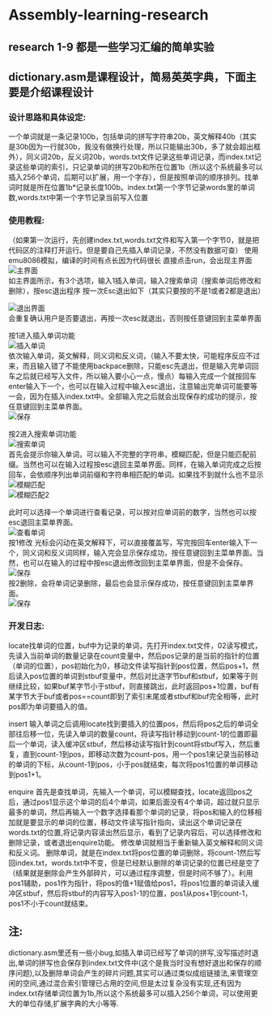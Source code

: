 # Assembly-learning-research

## research 1-9 都是一些学习汇编的简单实验

## dictionary.asm是课程设计，简易英英字典，下面主要是介绍课程设计

### 设计思路和具体设定:
一个单词就是一条记录100b，包括单词的拼写字符串20b，英文解释40b（其实是30b因为一行就30b，我没有做换行处理，所以只能输出30b，多了就会超出框外），同义词20b，反义词20b，words.txt文件记录这些单词记录，而index.txt记录这些单词的索引，只记录单词的拼写20b和所在位置1b（所以这个系统最多可以插入256个单词，后期可以扩展，用一个字存），但是按照单词的顺序排列。找单词时就是所在位置1b*记录长度100b。index.txt第一个字节记录words里的单词数,words.txt中第一个字节记录当前写入位置

### 使用教程:

（如果第一次运行，先创建index.txt,words.txt文件和写入第一个字节0，就是把代码区的注释打开运行。但是要自己先插入单词记录，不然没有数据可查）
使用emu8086模拟，编译的时间有点长因为代码很长
直接点击run，会出现主界面  
![主界面](assets/img/主界面.png "主界面")  
如主界面所示，有3个选项，输入1插入单词，输入2搜索单词（搜索单词后修改和删除），按esc退出程序
按一次Esc退出如下（其实只要按的不是1或者2都是退出）  

![退出界面](assets/img/退出界面.png "退出界面")  
会重复确认用户是否要退出，再按一次esc就退出，否则按任意键回到主菜单界面

按1进入插入单词功能  
![插入单词](assets/img/插入单词.png "插入单词")  
依次输入单词，英文解释，同义词和反义词，（输入不要太快，可能程序反应不过来，而且输入错了不能使用backpace删除，只能esc先退出，但是输入完单词回车之后就已经写入文件，所以输入要小心一点，慢点）每输入完成一个就按回车enter输入下一个，也可以在输入过程中输入esc退出，注意输出完单词可能要等一会，因为在插入index.txt中。全部输入完之后就会出现保存的成功的提示，按任意键回到主菜单界面。  
![保存](assets/img/保存.png "保存")  

按2进入搜索单词功能  
![搜索单词](assets/img/搜索单词.png "搜索单词")  
首先会提示你输入单词，可以输入不完整的字符串，模糊匹配，但是只能匹配前缀。当然也可以在输入过程按esc退回主菜单界面。同样，在输入单词完成之后按回车，会依顺序列出单词前缀和字符串相匹配的单词。如果找不到就什么也不显示  
![模糊匹配](assets/img/模糊匹配.png "模糊匹配")   
![模糊匹配2](assets/img/模糊匹配2.png "模糊匹配2")  

此时可以选择一个单词进行查看记录，可以按对应单词前的数字，当然也可以按esc退回主菜单界面。  
![查看单词](assets/img/查看单词.png "查看单词")  
按1修改
光标会闪动在英文解释下，可以直接覆盖写，写完按回车enter输入下一个，同义词和反义词同样，输入完会显示保存成功，按任意键回到主菜单界面。当然，也可以在输入的过程中按esc退出修改回到主菜单界面，但是不会保存。  
![保存](assets/img/保存.png "保存")  
按2删除，会将单词记录删除，最后也会显示保存成功，按任意键回到主菜单界面。  
![保存](assets/img/保存.png "保存")  


### 开发日志:

locate找单词的位置，buf中为记录的单词，先打开index.txt文件，02读写模式，先读入当前单词的数量记录在count变量中，然后pos记录的是当前的指针的位置（单词的位置），pos初始化为0，移动文件读写指针到pos位置，然后pos+1，然后读入pos位置的单词到stbuf变量中，然后对比逐字节buf和stbuf，如果等于则继续比较，如果buf某字节小于stbuf，则直接跳出，此时返回pos+1位置，buf有某字节大于buf或者pos==count即到了索引末尾或者stbuf和buf完全相等，此时pos即为单词要插入的值。

insert 输入单词之后调用locate找到要插入的位置pos，然后将pos之后的单词全部往后移一位，先读入单词的数量count，将读写指针移动到count-1的位置即最后一个单词，读入缓冲区stbuf，然后移动读写指针到count将stbuf写入，然后重复，直到count-1到pos，即移动次数为count-pos，用一个pos1来记录当前移动的单词的下标，从count-1到pos，小于pos就结束，每次将pos1位置的单词移动到pos1+1。

enquire 首先是查找单词，先输入一个单词，可以模糊查找，locate返回pos之后，通过pos1显示这个单词的后4个单词，如果后面没有4个单词，超过就只显示最多的单词，然后再输入一个数字选择看那个单词的记录，将pos和输入的位移相加就是要显示的单词的位置，移动文件读写指针指向，读出这个单词记录在words.txt的位置,将记录内容读出然后显示，看到了记录内容后，可以选择修改和删除记录，或者退出enquire功能。
修改单词就相当于重新输入英文解释和同义词和反义词。
删除单词，就是在index.txt将pos位置的单词删除，将count-1然后写回index.txt，words.txt中不变，但是已经默认删除的单词记录的位置已经是空了（结果就是删除会产生外部碎片，可以通过程序调整，但是时间不够了）。利用pos1辅助，pos1作为指针，将pos的值+1赋值给pos1，将pos1位置的单词读入缓冲区stbuf，然后将stbuf的内容写入pos1-1的位置，pos1从pos+1到count-1，pos1不小于count就结束。




## **注**:
dictionary.asm里还有一些小bug,如插入单词已经写了单词的拼写,没写描述时退出,单词的拼写也会保存到index.txt文件中(这个是我当时没有想好退出和保存的顺序问题),以及删除单词会产生的碎片问题,其实可以通过类似成组链接法,来管理空闲的空间,通过混合索引管理已占用的空间,但是太过复杂没有实现,还有因为index.txt存储单词位置为1b,所以这个系统最多可以插入256个单词，可以使用更大的单位存储,扩展字典的大小等等.